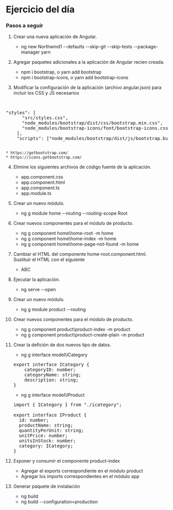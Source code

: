 # Ejercicio del día

### Pasos a seguir

1. Crear una nueva aplicación de Angular.
	* ng new Northwind1 --defaults --skip-git --skip-tests --package-manager yarn
	
2. Agregar paquetes adicionales a la aplicación de Angular recien creada.
	* npm i bootstrap, o yarn add bootstrap
	* npm i bootstrap-icons, o yarn add bootstrap-icons
	
3. Modificar la configuración de la aplicación (archivo angular.json) para incluir los CSS y JS necesarios
<br/>
	<pre>"styles": [
	  "src/styles.css",
	  "node_modules/bootstrap/dist/css/bootstrap.min.css",
	  "node_modules/bootstrap-icons/font/bootstrap-icons.css"
	],
    "scripts": ["node_modules/bootstrap/dist/js/bootstrap.bundle.min.js"]
	</pre>

	* https://getbootstrap.com/
	* https://icons.getbootstrap.com/
	
4. Elimine los siguientes archivos de código fuente de la aplicación.

	* app.component.css
	* app.component.html
	* app.component.ts
	* app.module.ts

5. Crear un nuevo módulo.
	* ng g module home --routing --routing-scope Root
	
6. Crear nuevos componentes para el módulo de producto.
	* ng g component home\home-root -m home
	* ng g component home\home-index -m home
	* ng g component home\home-page-not-found -m home
	
7. Cambiar el HTML del componente home-root.component.html.<br/>
   Sustituir el HTML con el siguiente
   * ABC

8. Ejecutar la aplicación.
	* ng serve --open
	
9. Crear un nuevo módulo.
	* ng g module product --routing
	
10. Crear nuevos componentes para el módulo de producto.
	* ng g component product\product-index -m product
	* ng g component product\product-create-plain -m product
	
11. Crear la defición de dos nuevos tipo de datos.
	* ng g interface model\ICategory
	<pre>
	export interface ICategory {
		categoryID: number;
		categoryName: string;
		description: string;
	}
	</pre>

	* ng g interface model\IProduct
	<pre>
	import { ICategory } from "./icategory";
	
	export interface IProduct {
	  id: number;
	  productName: string;
	  quantityPerUnit: string;
	  unitPrice: number;
	  unitsInStock: number;
	  category: ICategory;
	}
	</pre>
	
12. Exponer y consumir el componente product-index
	* Agregar el exports correspondiente en el módulo product
	* Agregar los imports correspondientes en el módulo app

13. Generar paquete de instalación
	* ng build
	* ng build --configuration=production
